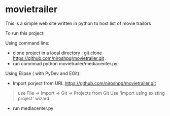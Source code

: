 # movietrailer
This is a simple web site written in python to host list of movie trailors

To run this project:

Using command line:

- clone project in a local directory : git clone https://github.com/niroshpg/movietrailer.git .
- run commnad python movietrailer/mediacenter.py

Using Elipse ( with PyDev and EGit):
- Import porject from URL https://github.com/niroshpg/movietrailer.git 
 > use File -> Import -> Git -> Projects from Git
 > Use 'import using existing project' wizard
- run mediacenter.py
